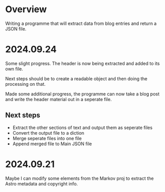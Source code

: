 # Overview

Writing a programme that will extract data from blog entries and return a JSON file.

# 2024.09.24

Some slight progress. The header is now being extracted and added to its own file.

Next steps should be to create a readable object and then doing the processing on that.

Made some additional progress, the programme can now take a blog post and write the header material out in a seperate file.

## Next steps

- Extract the other sections of text and output them as seperate files
- Convert the output file to a diction 
- Merge seperate files into one file
- Append merged file to Main JSON file

# 2024.09.21

Maybe I can modify some elements from the Markov proj to extract the Astro metadata and copyright info.
